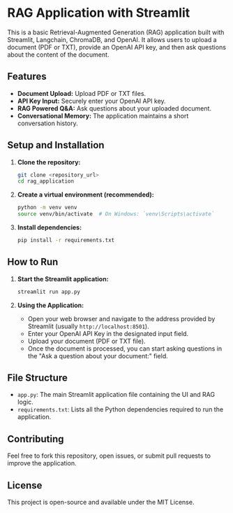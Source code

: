 # RAG Application with Streamlit

This is a basic Retrieval-Augmented Generation (RAG) application built with Streamlit, Langchain, ChromaDB, and OpenAI. It allows users to upload a document (PDF or TXT), provide an OpenAI API key, and then ask questions about the content of the document.

## Features

- **Document Upload:** Upload PDF or TXT files.
- **API Key Input:** Securely enter your OpenAI API key.
- **RAG Powered Q&A:** Ask questions about your uploaded document.
- **Conversational Memory:** The application maintains a short conversation history.

## Setup and Installation

1.  **Clone the repository:**
    ```bash
    git clone <repository_url>
    cd rag_application
    ```

2.  **Create a virtual environment (recommended):**
    ```bash
    python -m venv venv
    source venv/bin/activate  # On Windows: `venv\Scripts\activate`
    ```

3.  **Install dependencies:**
    ```bash
    pip install -r requirements.txt
    ```

## How to Run

1.  **Start the Streamlit application:**
    ```bash
    streamlit run app.py
    ```

2.  **Using the Application:**
    *   Open your web browser and navigate to the address provided by Streamlit (usually `http://localhost:8501`).
    *   Enter your OpenAI API Key in the designated input field.
    *   Upload your document (PDF or TXT file).
    *   Once the document is processed, you can start asking questions in the "Ask a question about your document:" field.

## File Structure

-   `app.py`: The main Streamlit application file containing the UI and RAG logic.
-   `requirements.txt`: Lists all the Python dependencies required to run the application.

## Contributing

Feel free to fork this repository, open issues, or submit pull requests to improve the application.

## License

This project is open-source and available under the MIT License.
